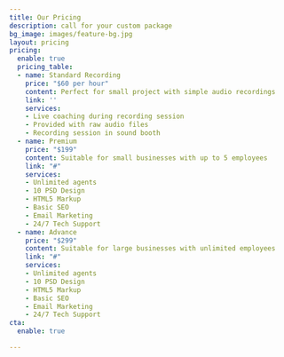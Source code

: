 ```yaml
---
title: Our Pricing
description: call for your custom package
bg_image: images/feature-bg.jpg
layout: pricing
pricing:
  enable: true
  pricing_table:
  - name: Standard Recording
    price: "$60 per hour"
    content: Perfect for small project with simple audio recordings
    link: ''
    services:
    - Live coaching during recording session
    - Provided with raw audio files
    - Recording session in sound booth
  - name: Premium
    price: "$199"
    content: Suitable for small businesses with up to 5 employees
    link: "#"
    services:
    - Unlimited agents
    - 10 PSD Design
    - HTML5 Markup
    - Basic SEO
    - Email Marketing
    - 24/7 Tech Support
  - name: Advance
    price: "$299"
    content: Suitable for large businesses with unlimited employees
    link: "#"
    services:
    - Unlimited agents
    - 10 PSD Design
    - HTML5 Markup
    - Basic SEO
    - Email Marketing
    - 24/7 Tech Support
cta:
  enable: true

---
```

